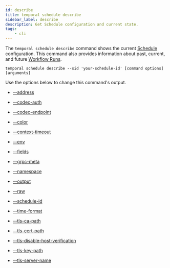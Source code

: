 ```yaml
---
id: describe
title: temporal schedule describe
sidebar_label: describe
description: Get Schedule configuration and current state.
tags:
	- cli
---
```



The `temporal schedule describe` command shows the current [Schedule](/concepts/what-is-a-schedule) configuration.
This command also provides information about past, current, and future [Workflow Runs](/concepts/what-is-a-run-id).

`temporal schedule describe --sid 'your-schedule-id' [command options] [arguments]`

Use the options below to change this command's output.

- [--address](/cmd-options/address)

- [--codec-auth](/cmd-options/codec-auth)

- [--codec-endpoint](/cmd-options/codec-endpoint)

- [--color](/cmd-options/color)

- [--context-timeout](/cmd-options/context-timeout)

- [--env](/cmd-options/env)

- [--fields](/cmd-options/fields)

- [--grpc-meta](/cmd-options/grpc-meta)

- [--namespace](/cmd-options/namespace)

- [--output](/cmd-options/output)

- [--raw](/cmd-options/raw)

- [--schedule-id](/cmd-options/schedule-id)

- [--time-format](/cmd-options/time-format)

- [--tls-ca-path](/cmd-options/tls-ca-path)

- [--tls-cert-path](/cmd-options/tls-cert-path)

- [--tls-disable-host-verification](/cmd-options/tls-disable-host-verification)

- [--tls-key-path](/cmd-options/tls-key-path)

- [--tls-server-name](/cmd-options/tls-server-name)

